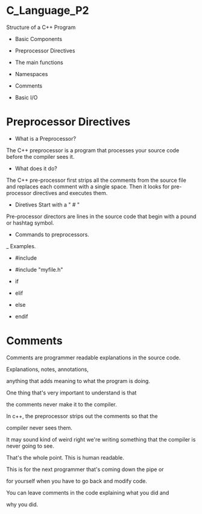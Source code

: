 # C_Language_P2
 Structure of a C++ Program

 * Basic Components

 * Preprocessor Directives

 * The main functions

 * Namespaces

 * Comments

 * Basic I/O
# Preprocessor Directives

 * What is a Preprocessor?
   
The C++ preprocessor is a program that processes your source code before the compiler sees it.

 * What does it do?

The C++ pre-processor first strips all the comments from the source file
and replaces each comment with a single space.
Then it looks for pre-processor directives and executes them.

 * Diretives Start with a " # "
   
Pre-processor directors are lines in the source code that begin with a pound or hashtag symbol.

 * Commands to preprocessors.

_ Examples.
* #include <iostream>

* #include "myfile.h"

* if

* elif

* else

* endif

# Comments

 Comments are programmer readable explanations in the source code.

Explanations, notes, annotations,

anything that adds meaning to what the program is doing.

One thing that's very important to understand is that

the comments never make it to the compiler.

In c++, the preprocessor strips out the comments so that the

compiler never sees them.

It may sound kind of weird right we're writing something that the compiler is never going to see.

That's the whole point. This is human readable.

This is for the next programmer that's coming down the pipe or

for yourself when you have to go back and modify code.

You can leave comments in the code explaining what you did and

why you did. 


